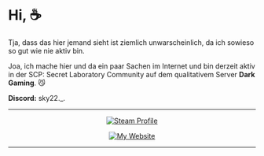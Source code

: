# Hi, ☕
Tja, dass das hier jemand sieht ist ziemlich unwarscheinlich, da ich sowieso so gut wie nie aktiv bin.

Joa, ich mache hier und da ein paar Sachen im Internet und bin derzeit aktiv in der SCP: Secret Laboratory Community auf dem qualitativem Server **Dark Gaming**. 😼

**Discord:** sky22._.
<br>
<hr>

<p align="center">
  <a href="https://steamcommunity.com/id/o_0_sky_0_o" target="_blank">
    <img src="https://img.shields.io/badge/Steam-Profile-4B4B4B?style=for-the-badge&logo=steam&logoColor=white&labelColor=0078D4" alt="Steam Profile">
  </a>
</p>

<p align="center">
  <a href="https://try2site.neocities.org" target="_blank">
    <img src="https://img.shields.io/badge/My-Website-4B4B4B?style=for-the-badge&labelColor=7B1DB9&logo=&logoColor=white" alt="My Website"" alt="My Website">
  </a>
</p>

<hr>
